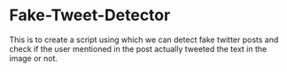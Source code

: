 # Fake-Tweet-Detector
This is to create a script using which we can detect fake twitter posts and check if the user mentioned in the post actually tweeted the text in the image or not.
